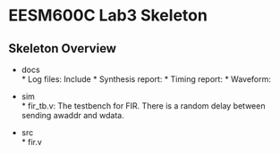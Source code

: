 **EESM600C Lab3 Skeleton**
===
**Skeleton Overview**
---
* docs                
        * Log files: Include
        * Synthesis report:
        * Timing report:
        * Waveform: 
                 
* sim                
         * fir_tb.v: The testbench for FIR. There is a random delay between sending awaddr and wdata.              
* src                
        * fir.v                        
